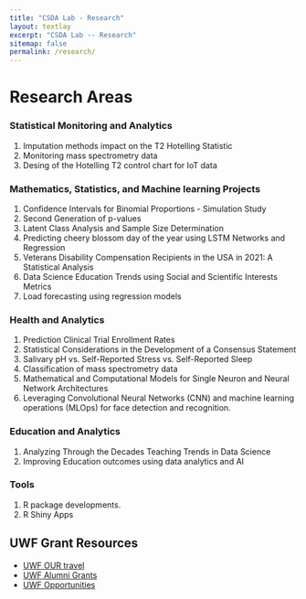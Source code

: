 ```yaml
---
title: "CSDA Lab - Research"
layout: textlay
excerpt: "CSDA Lab -- Research"
sitemap: false
permalink: /research/
---
```


# Research Areas

<!-- ![]({{ site.url }}{{ site.baseurl }}/images/respic/.png){: style="width: 300px; float: left;margin-right: 30px; border: 10px"} -->

### Statistical Monitoring and Analytics
1. Imputation methods impact on the T2 Hotelling Statistic
2. Monitoring mass spectrometry data
3. Desing of the Hotelling T2 control chart for IoT data

### Mathematics, Statistics, and Machine learning Projects
1. Confidence Intervals for Binomial Proportions - Simulation Study
2. Second Generation of p-values
3. Latent Class Analysis and Sample Size Determination
4. Predicting cheery blossom day of the year using LSTM Networks and Regression
5. Veterans Disability Compensation Recipients in the USA in 2021: A Statistical Analysis
6. Data Science Education Trends using Social and Scientific Interests Metrics
7. Load forecasting using regression models

### Health and Analytics
1. Prediction Clinical Trial Enrollment Rates
2. Statistical Considerations in the Development of a Consensus Statement
3. Salivary pH vs. Self-Reported Stress vs. Self-Reported Sleep
4. Classification of mass spectrometry data
5. Mathematical and Computational Models for Single Neuron and Neural Network Architectures
6. Leveraging Convolutional Neural Networks (CNN) and machine learning operations (MLOps) for face detection and recognition.

### Education and Analytics
1. Analyzing Through the Decades Teaching Trends in Data Science
2. Improving Education outcomes using data analytics and AI


### Tools
1. R package developments.
2. R Shiny Apps


## UWF Grant Resources
- [UWF OUR travel](https://uwf.edu/academic-affairs/departments/undergraduate-research/sharing-research/our-travel-awards-program/)
- [UWF Alumni Grants](https://uwf.edu/alumni/student-programs/alumni-grants/)
- [UWF Opportunities](https://uwf.edu/graduate/tuition-funding/funding-opportunities/)
